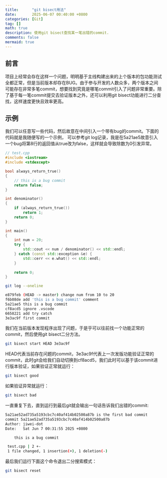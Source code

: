 ```yaml
---
title:      "git bisect用法"
date:       2025-06-07 00:40:00 +0800
categories: [Git]
tag: []
math: true
description: 使用git bisect查找某一笔出错的commit.
comments: false
mermaid: true
---
```


## 前言

项目上经常会存在这样一个问题，明明基于主线构建出来的上个版本的包功能测试全都正常，但是当前版本却存在BUG。由于参与开发的人数众多，两个版本之间可能存在非常多笔commit，想要找到究竟是哪笔commit引入了问题非常重要。除了基于每一笔commit提交去验证版本之外，还可以利用git bisect功能进行二分查找，这样速度更快且效率更高。

## 示例

我们可以任意写一些代码，然后故意在中间引入一个带有bug的commit。下面的代码就是我随便写的一个示例， 可以参考git log记录，我是在5a21ae5故意引入一个bug将第8行的返回值从true改为false，这样就会导致除数为0引发异常。
```cpp
// test.cpp
#include <iostream>
#include <stdexcept>

bool always_return_true()
{
    // this is a bug commit
    return false;
}

int denominator()
{
    if (always_return_true())
        return 1;
    return 0;
}

int main()
{
    int num = 20;
    try {
        std::cout << num / denominator() << std::endl;
    } catch (const std::exception &e) {
        std::cerr << e.what() << std::endl;
    }
    
    return 0;
}
```

```sh
git log --oneline

e879feb (HEAD -> master) change num from 10 to 20
f6b08de add 'this is a bug commit' comment
5a21ae5 this is a bug commit
cf8acd5 ignore .vscode
6658221 add try catch
3e3ac9f first commit
```

我们在当前版本发现程序出现了问题，于是乎可以往前找一个功能正常的commit，然后使用git bisect二分方法。

```sh
git bisect start HEAD 3e3ac9f
```
HEAD代表当前存在问题的commit，3e3ac9f代表上一次发版功能验证正常的commit，此时git会给我们自动切换到cf8acd5，我们此时可以基于该commit进行版本验证，如果验证正常就运行：
```sh
git bisect good
```
如果验证异常就运行：
```sh
git bisect bad
```
一直重复下去，直到运行到最后git就会输出一句话告诉我们出错的commit:
```sh
5a21ae52ad735a5193cbc7c40af414b02500a87b is the first bad commit
commit 5a21ae52ad735a5193cbc7c40af414b02500a87b
Author: jiwei-dot
Date:   Sat Jun 7 00:31:55 2025 +0800

    this is a bug commit

 test.cpp | 2 +-
 1 file changed, 1 insertion(+), 1 deletion(-)
```
最后我们运行下面这个命令退出二分搜索模式：
```sh
git bisect reset
```